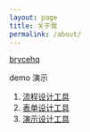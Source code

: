 ```yaml
---
layout: page
title: 关于我
permalink: /about/
---
```


[brycehq](https://github.com/brycehq)

demo 演示
1. [流程设计工具](http://brycehq.coding.me/demo2/designer.html)
2. [表单设计工具](http://brycehq.coding.me/demo2/form.html)
3. [演示设计工具](http://brycehq.coding.me/demo2/presentation.html)
